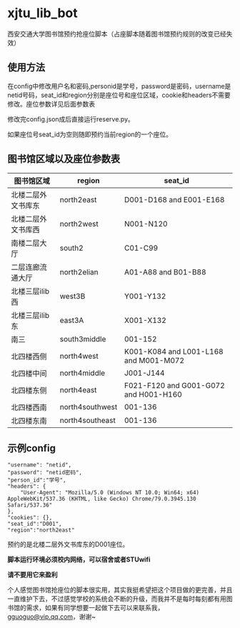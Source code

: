 # xjtu_lib_bot
西安交通大学图书馆预约抢座位脚本（占座脚本随着图书馆预约规则的改变已经失效）

## 使用方法

在config中修改用户名和密码,personid是学号，password是密码，username是netid号码，seat_id和region分别是座位号和座位区域，cookie和headers不需要修改。座位参数详见后面参数表


修改完config.json成后直接运行reserve.py。

如果座位号seat_id为空则随即预约当前region的一个座位。



## 图书馆区域以及座位参数表

|  图书馆区域   | region  | seat_id|
|  ----  | ----  | ---- |
|北楼二层外文书库东|north2east| D001-D168 and E001-E168|
|北楼二层外文书库西|north2west| N001-N120|
|南楼二层大厅|south2| C01-C99|
|二层连廊流通大厅|north2elian| A01-A88 and B01-B88|
|北楼三层ilib西|west3B| Y001-Y132|
|北楼三层ilib东|east3A| X001-X132|
|南三|south3middle| 001-152|
|北四楼西侧|north4west| K001-K084 and L001-L168 and M001-M072|
|北四楼中间|north4middle| J001-J144|
|北四楼东侧|north4east| F021-F120 and G001-G072 and H001-H160|
|北四楼西南|north4southwest| 001-136|
|北四楼东南|north4southeast| 001-136|


## 示例config

    "username": "netid",
    "password": "netid密码",
    "person_id":"学号",
    "headers": {
        "User-Agent": "Mozilla/5.0 (Windows NT 10.0; Win64; x64) AppleWebKit/537.36 (KHTML, like Gecko) Chrome/79.0.3945.130 Safari/537.36"
    },
    "cookies": {},
    "seat_id":"D001",
    "region":"north2east"


预约的是北楼二层外文书库东的D001座位。


**脚本运行环境必须校内网络，可以宿舍或者STUwifi**


**请不要用它来盈利**

个人感觉图书馆抢座位的脚本很实用，其实我挺希望把这个项目做的更完善，并且一直维护下去，不过感觉学校的系统会不断的升级，而我并不是每时每刻都有用图书馆的需求，如果有同学想要一起做下去可以来联系我，gguoguo@vip.qq.com，谢谢~
